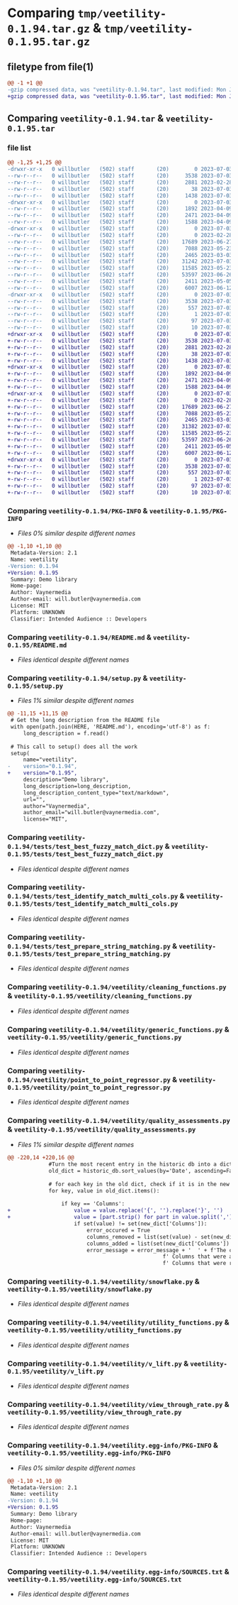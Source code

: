 # Comparing `tmp/veetility-0.1.94.tar.gz` & `tmp/veetility-0.1.95.tar.gz`

## filetype from file(1)

```diff
@@ -1 +1 @@
-gzip compressed data, was "veetility-0.1.94.tar", last modified: Mon Jul  3 13:10:51 2023, max compression
+gzip compressed data, was "veetility-0.1.95.tar", last modified: Mon Jul  3 14:30:08 2023, max compression
```

## Comparing `veetility-0.1.94.tar` & `veetility-0.1.95.tar`

### file list

```diff
@@ -1,25 +1,25 @@
-drwxr-xr-x   0 willbutler   (502) staff       (20)        0 2023-07-03 13:10:51.598542 veetility-0.1.94/
--rw-r--r--   0 willbutler   (502) staff       (20)     3538 2023-07-03 13:10:51.598381 veetility-0.1.94/PKG-INFO
--rw-r--r--   0 willbutler   (502) staff       (20)     2881 2023-02-28 17:30:34.000000 veetility-0.1.94/README.md
--rw-r--r--   0 willbutler   (502) staff       (20)       38 2023-07-03 13:10:51.598599 veetility-0.1.94/setup.cfg
--rw-r--r--   0 willbutler   (502) staff       (20)     1438 2023-07-03 13:10:47.000000 veetility-0.1.94/setup.py
-drwxr-xr-x   0 willbutler   (502) staff       (20)        0 2023-07-03 13:10:51.593708 veetility-0.1.94/tests/
--rw-r--r--   0 willbutler   (502) staff       (20)     1892 2023-04-09 19:51:45.000000 veetility-0.1.94/tests/test_best_fuzzy_match_dict.py
--rw-r--r--   0 willbutler   (502) staff       (20)     2471 2023-04-09 19:42:01.000000 veetility-0.1.94/tests/test_identify_match_multi_cols.py
--rw-r--r--   0 willbutler   (502) staff       (20)     1588 2023-04-09 18:45:40.000000 veetility-0.1.94/tests/test_prepare_string_matching.py
-drwxr-xr-x   0 willbutler   (502) staff       (20)        0 2023-07-03 13:10:51.596959 veetility-0.1.94/veetility/
--rw-r--r--   0 willbutler   (502) staff       (20)        0 2023-02-28 17:30:34.000000 veetility-0.1.94/veetility/__init__.py
--rw-r--r--   0 willbutler   (502) staff       (20)    17689 2023-06-27 09:01:02.000000 veetility-0.1.94/veetility/cleaning_functions.py
--rw-r--r--   0 willbutler   (502) staff       (20)     7088 2023-05-23 14:51:46.000000 veetility-0.1.94/veetility/generic_functions.py
--rw-r--r--   0 willbutler   (502) staff       (20)     2465 2023-03-03 12:20:14.000000 veetility-0.1.94/veetility/point_to_point_regressor.py
--rw-r--r--   0 willbutler   (502) staff       (20)    31242 2023-07-03 13:10:09.000000 veetility-0.1.94/veetility/quality_assessments.py
--rw-r--r--   0 willbutler   (502) staff       (20)    11585 2023-05-23 16:42:13.000000 veetility-0.1.94/veetility/snowflake.py
--rw-r--r--   0 willbutler   (502) staff       (20)    53597 2023-06-26 09:44:14.000000 veetility-0.1.94/veetility/utility_functions.py
--rw-r--r--   0 willbutler   (502) staff       (20)     2411 2023-05-05 13:50:17.000000 veetility-0.1.94/veetility/v_lift.py
--rw-r--r--   0 willbutler   (502) staff       (20)     6007 2023-06-12 15:35:11.000000 veetility-0.1.94/veetility/view_through_rate.py
-drwxr-xr-x   0 willbutler   (502) staff       (20)        0 2023-07-03 13:10:51.598015 veetility-0.1.94/veetility.egg-info/
--rw-r--r--   0 willbutler   (502) staff       (20)     3538 2023-07-03 13:10:51.000000 veetility-0.1.94/veetility.egg-info/PKG-INFO
--rw-r--r--   0 willbutler   (502) staff       (20)      557 2023-07-03 13:10:51.000000 veetility-0.1.94/veetility.egg-info/SOURCES.txt
--rw-r--r--   0 willbutler   (502) staff       (20)        1 2023-07-03 13:10:51.000000 veetility-0.1.94/veetility.egg-info/dependency_links.txt
--rw-r--r--   0 willbutler   (502) staff       (20)       97 2023-07-03 13:10:51.000000 veetility-0.1.94/veetility.egg-info/requires.txt
--rw-r--r--   0 willbutler   (502) staff       (20)       10 2023-07-03 13:10:51.000000 veetility-0.1.94/veetility.egg-info/top_level.txt
+drwxr-xr-x   0 willbutler   (502) staff       (20)        0 2023-07-03 14:30:08.610565 veetility-0.1.95/
+-rw-r--r--   0 willbutler   (502) staff       (20)     3538 2023-07-03 14:30:08.610423 veetility-0.1.95/PKG-INFO
+-rw-r--r--   0 willbutler   (502) staff       (20)     2881 2023-02-28 17:30:34.000000 veetility-0.1.95/README.md
+-rw-r--r--   0 willbutler   (502) staff       (20)       38 2023-07-03 14:30:08.610628 veetility-0.1.95/setup.cfg
+-rw-r--r--   0 willbutler   (502) staff       (20)     1438 2023-07-03 14:30:02.000000 veetility-0.1.95/setup.py
+drwxr-xr-x   0 willbutler   (502) staff       (20)        0 2023-07-03 14:30:08.606963 veetility-0.1.95/tests/
+-rw-r--r--   0 willbutler   (502) staff       (20)     1892 2023-04-09 19:51:45.000000 veetility-0.1.95/tests/test_best_fuzzy_match_dict.py
+-rw-r--r--   0 willbutler   (502) staff       (20)     2471 2023-04-09 19:42:01.000000 veetility-0.1.95/tests/test_identify_match_multi_cols.py
+-rw-r--r--   0 willbutler   (502) staff       (20)     1588 2023-04-09 18:45:40.000000 veetility-0.1.95/tests/test_prepare_string_matching.py
+drwxr-xr-x   0 willbutler   (502) staff       (20)        0 2023-07-03 14:30:08.609361 veetility-0.1.95/veetility/
+-rw-r--r--   0 willbutler   (502) staff       (20)        0 2023-02-28 17:30:34.000000 veetility-0.1.95/veetility/__init__.py
+-rw-r--r--   0 willbutler   (502) staff       (20)    17689 2023-06-27 09:01:02.000000 veetility-0.1.95/veetility/cleaning_functions.py
+-rw-r--r--   0 willbutler   (502) staff       (20)     7088 2023-05-23 14:51:46.000000 veetility-0.1.95/veetility/generic_functions.py
+-rw-r--r--   0 willbutler   (502) staff       (20)     2465 2023-03-03 12:20:14.000000 veetility-0.1.95/veetility/point_to_point_regressor.py
+-rw-r--r--   0 willbutler   (502) staff       (20)    31382 2023-07-03 14:29:18.000000 veetility-0.1.95/veetility/quality_assessments.py
+-rw-r--r--   0 willbutler   (502) staff       (20)    11585 2023-05-23 16:42:13.000000 veetility-0.1.95/veetility/snowflake.py
+-rw-r--r--   0 willbutler   (502) staff       (20)    53597 2023-06-26 09:44:14.000000 veetility-0.1.95/veetility/utility_functions.py
+-rw-r--r--   0 willbutler   (502) staff       (20)     2411 2023-05-05 13:50:17.000000 veetility-0.1.95/veetility/v_lift.py
+-rw-r--r--   0 willbutler   (502) staff       (20)     6007 2023-06-12 15:35:11.000000 veetility-0.1.95/veetility/view_through_rate.py
+drwxr-xr-x   0 willbutler   (502) staff       (20)        0 2023-07-03 14:30:08.610225 veetility-0.1.95/veetility.egg-info/
+-rw-r--r--   0 willbutler   (502) staff       (20)     3538 2023-07-03 14:30:08.000000 veetility-0.1.95/veetility.egg-info/PKG-INFO
+-rw-r--r--   0 willbutler   (502) staff       (20)      557 2023-07-03 14:30:08.000000 veetility-0.1.95/veetility.egg-info/SOURCES.txt
+-rw-r--r--   0 willbutler   (502) staff       (20)        1 2023-07-03 14:30:08.000000 veetility-0.1.95/veetility.egg-info/dependency_links.txt
+-rw-r--r--   0 willbutler   (502) staff       (20)       97 2023-07-03 14:30:08.000000 veetility-0.1.95/veetility.egg-info/requires.txt
+-rw-r--r--   0 willbutler   (502) staff       (20)       10 2023-07-03 14:30:08.000000 veetility-0.1.95/veetility.egg-info/top_level.txt
```

### Comparing `veetility-0.1.94/PKG-INFO` & `veetility-0.1.95/PKG-INFO`

 * *Files 0% similar despite different names*

```diff
@@ -1,10 +1,10 @@
 Metadata-Version: 2.1
 Name: veetility
-Version: 0.1.94
+Version: 0.1.95
 Summary: Demo library
 Home-page: 
 Author: Vaynermedia
 Author-email: will.butler@vaynermedia.com
 License: MIT
 Platform: UNKNOWN
 Classifier: Intended Audience :: Developers
```

### Comparing `veetility-0.1.94/README.md` & `veetility-0.1.95/README.md`

 * *Files identical despite different names*

### Comparing `veetility-0.1.94/setup.py` & `veetility-0.1.95/setup.py`

 * *Files 1% similar despite different names*

```diff
@@ -11,15 +11,15 @@
 # Get the long description from the README file
 with open(path.join(HERE, 'README.md'), encoding='utf-8') as f:
     long_description = f.read()
 
 # This call to setup() does all the work
 setup(
     name="veetility",
-    version="0.1.94",
+    version="0.1.95",
     description="Demo library",
     long_description=long_description,
     long_description_content_type="text/markdown",
     url="",
     author="Vaynermedia",
     author_email="will.butler@vaynermedia.com",
     license="MIT",
```

### Comparing `veetility-0.1.94/tests/test_best_fuzzy_match_dict.py` & `veetility-0.1.95/tests/test_best_fuzzy_match_dict.py`

 * *Files identical despite different names*

### Comparing `veetility-0.1.94/tests/test_identify_match_multi_cols.py` & `veetility-0.1.95/tests/test_identify_match_multi_cols.py`

 * *Files identical despite different names*

### Comparing `veetility-0.1.94/tests/test_prepare_string_matching.py` & `veetility-0.1.95/tests/test_prepare_string_matching.py`

 * *Files identical despite different names*

### Comparing `veetility-0.1.94/veetility/cleaning_functions.py` & `veetility-0.1.95/veetility/cleaning_functions.py`

 * *Files identical despite different names*

### Comparing `veetility-0.1.94/veetility/generic_functions.py` & `veetility-0.1.95/veetility/generic_functions.py`

 * *Files identical despite different names*

### Comparing `veetility-0.1.94/veetility/point_to_point_regressor.py` & `veetility-0.1.95/veetility/point_to_point_regressor.py`

 * *Files identical despite different names*

### Comparing `veetility-0.1.94/veetility/quality_assessments.py` & `veetility-0.1.95/veetility/quality_assessments.py`

 * *Files 1% similar despite different names*

```diff
@@ -220,14 +220,16 @@
             #Turn the most recent entry in the historic db into a dict
             old_dict = historic_db.sort_values(by='Date', ascending=False).iloc[0].to_dict()
 
             # for each key in the old dict, check if it is in the new dict and if it is, check if it has increased or decreased too much
             for key, value in old_dict.items():
 
                 if key == 'Columns':
+                    value = value.replace('{', '').replace('}', '')
+                    value = [part.strip() for part in value.split(',')]
                     if set(value) != set(new_dict['Columns']):
                         error_occured = True
                         columns_removed = list(set(value) - set(new_dict['Columns']))
                         columns_added = list(set(new_dict['Columns']) - set(value))
                         error_message = error_message + '  ' + f'The columns seems to have changed from last time,\n'\
                                                 f' Columns that were added = {columns_added}\n' \
                                                 f' Columns that were removed = {columns_removed}\n'
```

### Comparing `veetility-0.1.94/veetility/snowflake.py` & `veetility-0.1.95/veetility/snowflake.py`

 * *Files identical despite different names*

### Comparing `veetility-0.1.94/veetility/utility_functions.py` & `veetility-0.1.95/veetility/utility_functions.py`

 * *Files identical despite different names*

### Comparing `veetility-0.1.94/veetility/v_lift.py` & `veetility-0.1.95/veetility/v_lift.py`

 * *Files identical despite different names*

### Comparing `veetility-0.1.94/veetility/view_through_rate.py` & `veetility-0.1.95/veetility/view_through_rate.py`

 * *Files identical despite different names*

### Comparing `veetility-0.1.94/veetility.egg-info/PKG-INFO` & `veetility-0.1.95/veetility.egg-info/PKG-INFO`

 * *Files 0% similar despite different names*

```diff
@@ -1,10 +1,10 @@
 Metadata-Version: 2.1
 Name: veetility
-Version: 0.1.94
+Version: 0.1.95
 Summary: Demo library
 Home-page: 
 Author: Vaynermedia
 Author-email: will.butler@vaynermedia.com
 License: MIT
 Platform: UNKNOWN
 Classifier: Intended Audience :: Developers
```

### Comparing `veetility-0.1.94/veetility.egg-info/SOURCES.txt` & `veetility-0.1.95/veetility.egg-info/SOURCES.txt`

 * *Files identical despite different names*


